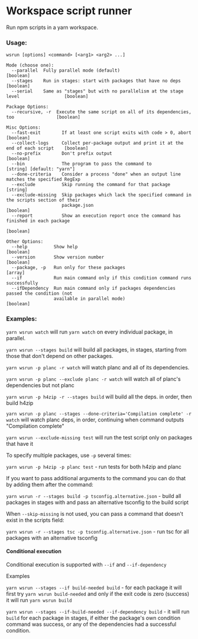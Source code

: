 # Workspace script runner

Run npm scripts in a yarn workspace.

### Usage:

```
wsrun [options] <command> [<arg1> <arg2> ...]

Mode (choose one):
  --parallel  Fully parallel mode (default)                                               [boolean]
  --stages    Run in stages: start with packages that have no deps                        [boolean]
  --serial    Same as "stages" but with no parallelism at the stage level                 [boolean]

Package Options:
  --recursive, -r  Execute the same script on all of its dependencies, too                [boolean]

Misc Options:
  --fast-exit        If at least one script exits with code > 0, abort                    [boolean]
  --collect-logs     Collect per-package output and print it at the end of each script    [boolean]
  --no-prefix        Don't prefix output                                                  [boolean]
  --bin              The program to pass the command to                  [string] [default: "yarn"]
  --done-criteria    Consider a process "done" when an output line matches the specified RegExp
  --exclude          Skip running the command for that package                             [string]
  --exclude-missing  Skip packages which lack the specified command in the scripts section of their
                     package.json                                                         [boolean]
  --report           Show an execution report once the command has finished in each package
                                                                                          [boolean]

Other Options:
  --help          Show help                                                               [boolean]
  --version       Show version number                                                     [boolean]
  --package, -p   Run only for these packages                                               [array]
  --if            Run main command only if this condition command runs successfully
  --ifDependency  Run main command only if packages dependencies passed the condition (not
                  available in parallel mode)                                             [boolean]
```

### Examples:

`yarn wsrun watch` will run `yarn watch` on every individual package, in parallel.

`yarn wsrun --stages build` will build all packages, in stages, starting from those that don't depend on other packages.

`yarn wsrun -p planc -r watch` will watch planc and all of its dependencies.

`yarn wsrun -p planc --exclude planc -r watch` will watch all of planc's dependencies but not planc

`yarn wsrun -p h4zip -r --stages build` will build all the deps. in order, then build h4zip

`yarn wsrun -p planc --stages --done-criteria='Compilation complete' -r watch` will watch planc deps, in order, continuing when command outputs "Compilation complete"

`yarn wsrun --exclude-missing test` will run the test script only on packages that have it

To specify multiple packages, use `-p` several times:

`yarn wsrun -p h4zip -p planc test` - run tests for both h4zip and planc

If you want to pass additional arguments to the command you can do that by adding them after the
command:

`yarn wsrun -r --stages build -p tsconfig.alternative.json` - build all packages in stages with
and pass an alternative tsconfig to the build script

When `--skip-missing` is not used, you can pass a command that doesn't exist in the scripts field:

`yarn wsrun -r --stages tsc -p tsconfig.alternative.json` - run tsc for all packages with an alternative tsconfig

#### Conditional execution

Conditional execution is supported with `--if` and `--if-dependency`

Examples

`yarn wsrun --stages --if build-needed build` - for each package it will first try `yarn wsrun build-needed` and only if the exit code is zero (success) it will run `yarn wsrun build`

`yarn wsrun --stages --if-build-needed --if-dependency build` - it will run `build` for each package in stages, if either the package's own condition command was success, or any of the dependencies had a successful condition.
